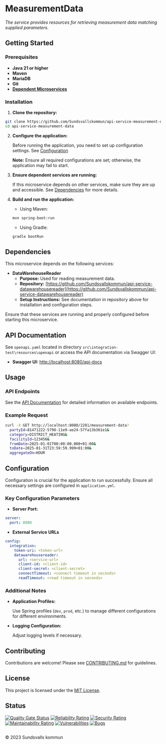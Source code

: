 # MeasurementData

_The service provides resources for retrieving measurement data matching supplied parameters._

## Getting Started

### Prerequisites

- **Java 21 or higher**
- **Maven**
- **MariaDB**
- **Git**
- **[Dependent Microservices](#dependencies)**

### Installation

1. **Clone the repository:**

```bash
git clone https://github.com/Sundsvallskommun/api-service-measurement-data.git
cd api-service-measurement-data
```

2. **Configure the application:**

   Before running the application, you need to set up configuration settings.
   See [Configuration](#configuration)

   **Note:** Ensure all required configurations are set; otherwise, the application may fail to start.

3. **Ensure dependent services are running:**

   If this microservice depends on other services, make sure they are up and accessible. See [Dependencies](#dependencies) for more details.

4. **Build and run the application:**

   - Using Maven:

   ```bash
   mvn spring-boot:run
   ```

   - Using Gradle:

   ```bash
   gradle bootRun
   ```

## Dependencies

This microservice depends on the following services:

- **DataWarehouseReader**
  - **Purpose:** Used for reading measurement data.
  - **Repository:** [https://github.com/Sundsvallskommun/api-service-datawarehousereader](https://github.com/Sundsvallskommun/api-service-datawarehousereader)
  - **Setup Instructions:** See documentation in repository above for installation and configuration steps.

Ensure that these services are running and properly configured before starting this microservice.

## API Documentation

See `openapi.yaml` located in directory `src\integration-test\resources\openapi` or access the API documentation via Swagger UI:

- **Swagger UI:** [http://localhost:8080/api-docs](http://localhost:8080/api-docs)

## Usage

### API Endpoints

See the [API Documentation](#api-documentation) for detailed information on available endpoints.

### Example Request

```bash
curl -X GET http://localhost:8080/2281/measurement-data?
  partyId=81471222-5798-11e9-ae24-57fa13b361e1&
  category=DISTRICT_HEATING&
  facilityId=123456&
  fromDate=2025-01-01T00:00:00.000+01:00&
  toDate=2025-01-31T23:59:59.999+01:00&
  aggregateOn=HOUR
```

## Configuration

Configuration is crucial for the application to run successfully. Ensure all necessary settings are configured in `application.yml`.

### Key Configuration Parameters

- **Server Port:**

```yaml
server:
  port: 8080
```

- **External Service URLs**

```yaml
config:
  integration:
    token-uri: <token-url>
    datawarehousereader:
      url: <service-url>
      client-id: <client-id>
      client-secret: <client-secret>
      connectTimeout: <connect timeout in seconds>
      readTimeout: <read timeout in seconds>
```

### Additional Notes

- **Application Profiles:**

  Use Spring profiles (`dev`, `prod`, etc.) to manage different configurations for different environments.

- **Logging Configuration:**

  Adjust logging levels if necessary.

## Contributing

Contributions are welcome! Please see [CONTRIBUTING.md](https://github.com/Sundsvallskommun/.github/blob/main/.github/CONTRIBUTING.md) for guidelines.

## License

This project is licensed under the [MIT License](LICENSE).

## Status

[![Quality Gate Status](https://sonarcloud.io/api/project_badges/measure?project=Sundsvallskommun_api-service-measurement-data&metric=alert_status)](https://sonarcloud.io/summary/overall?id=Sundsvallskommun_api-service-measurement-data)
[![Reliability Rating](https://sonarcloud.io/api/project_badges/measure?project=Sundsvallskommun_api-service-measurement-data&metric=reliability_rating)](https://sonarcloud.io/summary/overall?id=Sundsvallskommun_api-service-measurement-data)
[![Security Rating](https://sonarcloud.io/api/project_badges/measure?project=Sundsvallskommun_api-service-measurement-data&metric=security_rating)](https://sonarcloud.io/summary/overall?id=Sundsvallskommun_api-service-measurement-data)
[![Maintainability Rating](https://sonarcloud.io/api/project_badges/measure?project=Sundsvallskommun_api-service-measurement-data&metric=sqale_rating)](https://sonarcloud.io/summary/overall?id=Sundsvallskommun_api-service-measurement-data)
[![Vulnerabilities](https://sonarcloud.io/api/project_badges/measure?project=Sundsvallskommun_api-service-measurement-data&metric=vulnerabilities)](https://sonarcloud.io/summary/overall?id=Sundsvallskommun_api-service-measurement-data)
[![Bugs](https://sonarcloud.io/api/project_badges/measure?project=Sundsvallskommun_api-service-measurement-data&metric=bugs)](https://sonarcloud.io/summary/overall?id=Sundsvallskommun_api-service-measurement-data)

## 

&copy; 2023 Sundsvalls kommun
